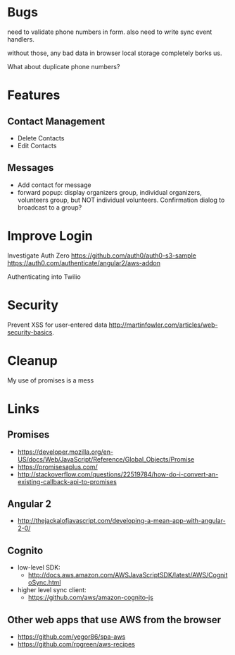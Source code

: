# Bugs

need to validate phone numbers in form.
also need to write sync event handlers.

without those, any bad data in browser local storage completely borks us.

What about duplicate phone numbers?

# Features

## Contact Management

* Delete Contacts
* Edit Contacts

## Messages

* Add contact for message
* forward popup: display organizers group, individual organizers, volunteers group, but NOT individual volunteers.  Confirmation dialog to broadcast to a group?

# Improve Login

Investigate Auth Zero
https://github.com/auth0/auth0-s3-sample
https://auth0.com/authenticate/angular2/aws-addon

Authenticating into Twilio

# Security

Prevent XSS for user-entered data
http://martinfowler.com/articles/web-security-basics.

# Cleanup

My use of promises is a mess

# Links

## Promises
* https://developer.mozilla.org/en-US/docs/Web/JavaScript/Reference/Global_Objects/Promise
* https://promisesaplus.com/
* http://stackoverflow.com/questions/22519784/how-do-i-convert-an-existing-callback-api-to-promises

## Angular 2
* http://thejackalofjavascript.com/developing-a-mean-app-with-angular-2-0/

## Cognito
* low-level SDK:
  * http://docs.aws.amazon.com/AWSJavaScriptSDK/latest/AWS/CognitoSync.html
* higher level sync client:
  * https://github.com/aws/amazon-cognito-js

## Other web apps that use AWS from the browser
* https://github.com/yegor86/spa-aws
* https://github.com/rpgreen/aws-recipes